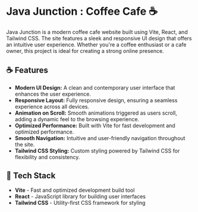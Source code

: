 # Java Junction : Coffee Cafe ☕️

Java Junction is a modern coffee cafe website built using Vite, React, and Tailwind CSS. The site features a sleek and responsive UI design that offers an intuitive user experience. Whether you're a coffee enthusiast or a cafe owner, this project is ideal for creating a strong online presence.

## ☕️ Features
<ul>
<li><b>Modern UI Design:</b> A clean and contemporary user interface that enhances the user experience.</li>
<li><b>Responsive Layout:</b> Fully responsive design, ensuring a seamless experience across all devices.</li>
<li><b>Animation on Scroll:</b> Smooth animations triggered as users scroll, adding a dynamic feel to the browsing experience.</li>
<li><b>Optimized Performance:</b> Built with Vite for fast development and optimized performance.</li>
<li><b>Smooth Navigation:</b> Intuitive and user-friendly navigation throughout the site.</li>
 <li><b>Tailwind CSS Styling:</b> Custom styling powered by Tailwind CSS for flexibility and consistency.</li>
</ul>

## 🚀 Tech Stack
<ul>
<li><b>Vite</b> - Fast and optimized development build tool</li>
<li><b>React</b> - JavaScript library for building user interfaces</li>
<li><b>Tailwind CSS</b> - Utility-first CSS framework for styling</li>
</ul>

